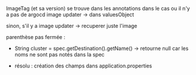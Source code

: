 
ImageTag (et sa version) se trouve dans les annotations dans le cas ou il n'y a pas de argocd image updater -> dans valuesObject

sinon, s'il y a image updater -> recuperer juste l'image

parenthèse pas fermée :

- String cluster = spec.getDestination().getName() -> retourne null car les noms ne sont pas notés dans la spec

- résolu : création des champs dans application.properties 